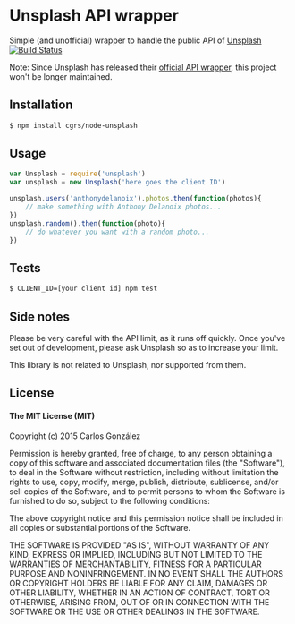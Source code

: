 # Unsplash API wrapper
Simple (and unofficial) wrapper to handle the public API of [Unsplash](http://unsplash.com) [![Build Status](https://travis-ci.org/cgrs/node-unsplash.svg?branch=master)](https://travis-ci.org/cgrs/node-unsplash)

Note: Since Unsplash has released their [official API wrapper](https://github.com/unsplash/unsplash-js), this project won't be longer maintained.

## Installation

```bash
$ npm install cgrs/node-unsplash
```
## Usage
```javascript
var Unsplash = require('unsplash')
var unsplash = new Unsplash('here goes the client ID')

unsplash.users('anthonydelanoix').photos.then(function(photos){
	// make something with Anthony Delanoix photos...
})
unsplash.random().then(function(photo){
	// do whatever you want with a random photo...
})
```
## Tests
```bash
$ CLIENT_ID=[your client id] npm test
```
<!-- ## Documentation 
The code is annotated in JSDoc format. In order to create the documentation, just run `jsdoc src/unsplash.js`
-->
## Side notes
Please be very careful with the API limit, as it runs off quickly. Once you've set out of development, please ask Unsplash so as to increase your limit.

This library is not related to Unsplash, nor supported from them.

## License

#### The MIT License (MIT)

Copyright (c) 2015 Carlos González

Permission is hereby granted, free of charge, to any person obtaining a copy
of this software and associated documentation files (the "Software"), to deal
in the Software without restriction, including without limitation the rights
to use, copy, modify, merge, publish, distribute, sublicense, and/or sell
copies of the Software, and to permit persons to whom the Software is
furnished to do so, subject to the following conditions:

The above copyright notice and this permission notice shall be included in
all copies or substantial portions of the Software.

THE SOFTWARE IS PROVIDED "AS IS", WITHOUT WARRANTY OF ANY KIND, EXPRESS OR
IMPLIED, INCLUDING BUT NOT LIMITED TO THE WARRANTIES OF MERCHANTABILITY,
FITNESS FOR A PARTICULAR PURPOSE AND NONINFRINGEMENT. IN NO EVENT SHALL THE
AUTHORS OR COPYRIGHT HOLDERS BE LIABLE FOR ANY CLAIM, DAMAGES OR OTHER
LIABILITY, WHETHER IN AN ACTION OF CONTRACT, TORT OR OTHERWISE, ARISING FROM,
OUT OF OR IN CONNECTION WITH THE SOFTWARE OR THE USE OR OTHER DEALINGS IN
THE SOFTWARE.
